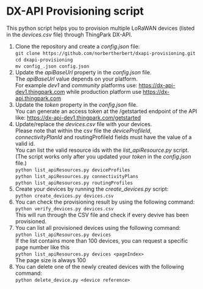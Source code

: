 # DX-API Provisioning script

This python script helps you to provision multiple LoRaWAN devices (listed in the _devices.csv_ file) through ThingPark DX-API.

1. Clone the repository and create a _config.json_ file:  
   `git clone https://github.com/norbertherbert/dxapi-provisioning.git`  
   `cd dxapi-provisioning`  
   `mv config_.json config.json`
2. Update the _apiBaseUrl_ property in the _config.json_ file.  
   The _apiBaseUrl_ value depends on your platform.  
   For example _dev1_ and _community_ platforms use: https://dx-api-dev1.thingpark.com while production platform use https://dx-api.thingpark.com
3. Update the _token_ property in the _config.json_ file.  
   You can generate an access token at the /getstarted endpoint of the API like: https://dx-api-dev1.thingpark.com/getstarted
4. Update/replace the _devices.csv_ file with your devices.  
   Please note that within the csv file the _deviceProfileId_, _connectivityPlanId_ and routingProfileId fields must have the value of a valid id.  
   You can list the valid resource ids with the _list_apiResource.py_ script.  
   (The script works only after you updated your _token_ in the _config.json_ file.)  
   `python list_apiResources.py deviceProfiles`  
   `python list_apiResources.py connectivityPlans`  
   `python list_apiResources.py routingProfiles`
5. Create your devices by running the _create_devices.py_ script:  
   `python create_devices.py devices.csv`
6. You can check the provisioning result by using the following command:  
   `python verify_devices.py devices.csv`  
    This will run through the CSV file and check if every devive has been provisioned.
7. You can list all provisioned devices using the following command:  
   `python list_apiResources.py devices`  
   If the list contains more than 100 devices, you can request a specific page number like this  
   `python list_apiResources.py devices <pageIndex>`  
   The page size is always 100
8. You can delete one of the newly created devices with the following command:  
   `python delete_device.py <device reference>`
